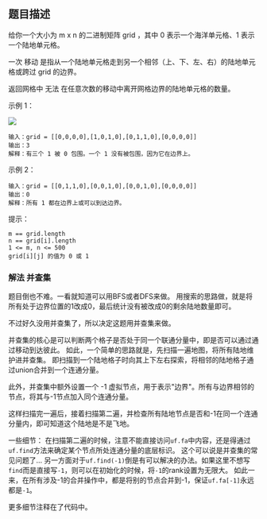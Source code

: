 ## 题目描述
给你一个大小为 m x n 的二进制矩阵 grid ，其中 0 表示一个海洋单元格、1 表示一个陆地单元格。

一次 移动 是指从一个陆地单元格走到另一个相邻（上、下、左、右）的陆地单元格或跨过 grid 的边界。

返回网格中 无法 在任意次数的移动中离开网格边界的陆地单元格的数量。

示例 1：

![](https://assets.leetcode.com/uploads/2021/02/18/enclaves1.jpg)
```
输入：grid = [[0,0,0,0],[1,0,1,0],[0,1,1,0],[0,0,0,0]]
输出：3
解释：有三个 1 被 0 包围。一个 1 没有被包围，因为它在边界上。
```
示例 2：
```
输入：grid = [[0,1,1,0],[0,0,1,0],[0,0,1,0],[0,0,0,0]]
输出：0
解释：所有 1 都在边界上或可以到达边界。
```

提示：
```
m == grid.length
n == grid[i].length
1 <= m, n <= 500
grid[i][j] 的值为 0 或 1
```

### 解法 并查集
题目倒也不难。一看就知道可以用BFS或者DFS来做。
用搜索的思路做，就是将所有处于边界位置的1改成0，最后统计没有被改成0的剩余陆地数量即可。

不过好久没用并查集了，所以决定这题用并查集来做。

并查集的核心是可以判断两个格子是否处于同一个联通分量中，即是否可以通过通过移动到达彼此。
如此，一个简单的思路就是，先扫描一遍地图，将所有陆地维护进并查集。
即扫描到一个陆地格子时向其上下左右探索，将相邻的陆地格子通过union合并到一个连通分量。

此外，并查集中额外设置一个 -1 虚拟节点，用于表示"边界"。所有与边界相邻的节点，将其与-1节点加入同个连通分量。

这样扫描完一遍后，接着扫描第二遍，并检查所有陆地节点是否和-1在同一个连通分量内，即可知道这个陆地是不是飞地。

一些细节：
在扫描第二遍的时候，注意不能直接访问`uf.fa`中内容，还是得通过`uf.find`方法来确定某个节点所处连通分量的底层标识。
这个可以说是并查集的常见问题了…
另一方面对于`uf.find(-1)`倒是有可以解决的办法。如果这里不想写`find`而是直接写`-1`，则可以在初始化的时候，将`-1`的rank设置为无限大。
如此一来，在所有涉及-1的合并操作中，都是将别的节点合并到-1，保证`uf.fa[-1]`永远都是`-1`。

更多细节注释在了代码中。